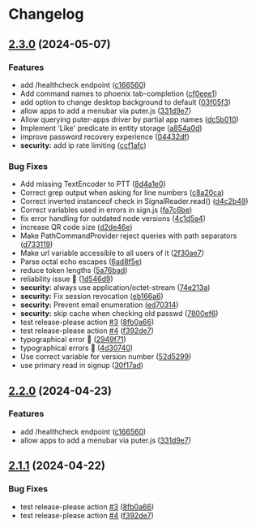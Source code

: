 # Changelog

## [2.3.0](https://github.com/8063EMAN/puter/compare/v2.2.0...v2.3.0) (2024-05-07)


### Features

* add /healthcheck endpoint ([c166560](https://github.com/8063EMAN/puter/commit/c166560ff4ab5a453d3ec4f97326c995deb7f522))
* Add command names to phoenix tab-completion ([cf0eee1](https://github.com/8063EMAN/puter/commit/cf0eee1fa35328e05aefc8a425b5977efe5f4ec9))
* add option to change desktop background to default ([03f05f3](https://github.com/8063EMAN/puter/commit/03f05f316f11e8afe5fcee40b2b80a0de5e6826f))
* allow apps to add a menubar via puter.js ([331d9e7](https://github.com/8063EMAN/puter/commit/331d9e75428ec7609394f59b1755374c7340f83e))
* Allow querying puter-apps driver by partial app names ([dc5b010](https://github.com/8063EMAN/puter/commit/dc5b010d0913d2151b4851f8da5df72d2c8f42e7))
* Implement 'Like' predicate in entity storage ([a854a0d](https://github.com/8063EMAN/puter/commit/a854a0dc0aa79a31695db833184c5ca3698632a9))
* improve password recovery experience ([04432df](https://github.com/8063EMAN/puter/commit/04432df5540811710ce1cc47ce6c136e5453bccb))
* **security:** add ip rate limiting ([ccf1afc](https://github.com/8063EMAN/puter/commit/ccf1afc93c24ee7f9a126216209a185d6b4d9fe4))


### Bug Fixes

* Add missing TextEncoder to PTT ([8d4a1e0](https://github.com/8063EMAN/puter/commit/8d4a1e0ed3872e2c82b9e4be9b6d8b359e9cea09))
* Correct grep output when asking for line numbers ([c8a20ca](https://github.com/8063EMAN/puter/commit/c8a20cadbfd539d185d32f4558916825fcf265ba))
* Correct inverted instanceof check in SignalReader.read() ([d4c2b49](https://github.com/8063EMAN/puter/commit/d4c2b492ef4864804776d3cb7d24797fdc536886))
* Correct variables used in errors in sign.js ([fa7c6be](https://github.com/8063EMAN/puter/commit/fa7c6bee9699527028be0ae9759155bc67c52324))
* fix error handling for outdated node versions ([4c1d5a4](https://github.com/8063EMAN/puter/commit/4c1d5a4b6d009ce075897d499d3517219bd745a4))
* increase QR code size ([d2de46e](https://github.com/8063EMAN/puter/commit/d2de46edfbc05d132d5c929f6935b82515fbbda0))
* Make PathCommandProvider reject queries with path separators ([d733119](https://github.com/8063EMAN/puter/commit/d73311945610417a1ebc7bb0723ced0a599594b4))
* Make url variable accessible to all users of it ([2f30ae7](https://github.com/8063EMAN/puter/commit/2f30ae7a825adcd8da95888c38fe39c34acee0ff))
* Parse octal echo escapes ([6ad8f5e](https://github.com/8063EMAN/puter/commit/6ad8f5e06abd050d319271f818d72debf5bc8e44))
* reduce token lengths ([5a76bad](https://github.com/8063EMAN/puter/commit/5a76bad28dfd8ec89a309941e410a54927fae22d))
* reliability issue :bug: ([1d546d9](https://github.com/8063EMAN/puter/commit/1d546d9ef70ef9066ad5838e9782ae330d289f29))
* **security:** always use application/octet-stream ([74e213a](https://github.com/8063EMAN/puter/commit/74e213a534dbf2844c8cebeee7eb59ec70de306e))
* **security:** Fix session revocation ([eb166a6](https://github.com/8063EMAN/puter/commit/eb166a67a9f0caf4fd77f9e27dc8209c2fc51f4c))
* **security:** Prevent email enumeration ([ed70314](https://github.com/8063EMAN/puter/commit/ed703146863f896df76c98fad7127c6748c0ef9b))
* **security:** skip cache when checking old passwd ([7800ef6](https://github.com/8063EMAN/puter/commit/7800ef61029c8d1ba47491b4028a0cb972298725))
* test release-please action [#3](https://github.com/8063EMAN/puter/issues/3) ([8fb0a66](https://github.com/8063EMAN/puter/commit/8fb0a66ef21921990e564e5f61c0e80e7f929dc7))
* test release-please action [#4](https://github.com/8063EMAN/puter/issues/4) ([f392de7](https://github.com/8063EMAN/puter/commit/f392de722a5232b622ed91b656a31cdc443c2e84))
* typographical error :bug: ([2949f71](https://github.com/8063EMAN/puter/commit/2949f71691eb0a258888c5d2a5bb496d2fe64a23))
* typographical errors :bug: ([4d30740](https://github.com/8063EMAN/puter/commit/4d30740198402cd1cc61b9ea4c45e006b69ec87e))
* Use correct variable for version number ([52d5299](https://github.com/8063EMAN/puter/commit/52d52993744dffa9f7f59a232da5df9077560731))
* use primary read in signup ([30f17ad](https://github.com/8063EMAN/puter/commit/30f17ade3a893d2283316e581836607e2029f9b9))

## [2.2.0](https://github.com/HeyPuter/puter/compare/v2.1.1...v2.2.0) (2024-04-23)


### Features

* add /healthcheck endpoint ([c166560](https://github.com/HeyPuter/puter/commit/c166560ff4ab5a453d3ec4f97326c995deb7f522))
* allow apps to add a menubar via puter.js ([331d9e7](https://github.com/HeyPuter/puter/commit/331d9e75428ec7609394f59b1755374c7340f83e))

## [2.1.1](https://github.com/HeyPuter/puter/compare/v2.1.0...v2.1.1) (2024-04-22)


### Bug Fixes

* test release-please action [#3](https://github.com/HeyPuter/puter/issues/3) ([8fb0a66](https://github.com/HeyPuter/puter/commit/8fb0a66ef21921990e564e5f61c0e80e7f929dc7))
* test release-please action [#4](https://github.com/HeyPuter/puter/issues/4) ([f392de7](https://github.com/HeyPuter/puter/commit/f392de722a5232b622ed91b656a31cdc443c2e84))

